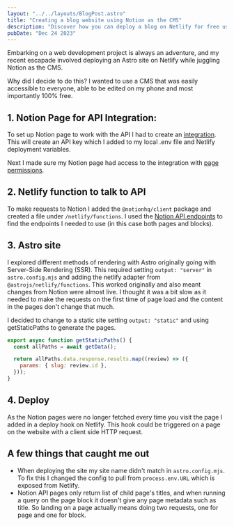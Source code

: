 ```yaml
---
layout: "../../layouts/BlogPost.astro"
title: "Creating a blog website using Notion as the CMS"
description: "Discover how you can deploy a blog on Netlify for free using Notion as the CMS"
pubDate: "Dec 24 2023"
---
```


Embarking on a web development project is always an adventure, and my recent escapade involved deploying an Astro site on Netlify while juggling Notion as the CMS. 

Why did I decide to do this? I wanted to use a CMS that was easily accessible to everyone, able to be edited on my phone and most importantly 100% free.

## 1. Notion Page for API Integration:

To set up Notion page to work with the API I had to create an [integration](https://www.notion.so/my-integrations). This will create an API key which I added to my local .env file and Netlify deployment variables. 

Next I made sure my Notion page had access to the integration with [page permissions](https://developers.notion.com/docs/create-a-notion-integration#give-your-integration-page-permissions).

## 2. Netlify function to talk to API

To make requests to Notion I added the `@notionhq/client` package and created a file under `/netlify/functions`. I used the [Notion API endpoints](https://developers.notion.com/reference/retrieve-a-page) to find the endpoints I needed to use (in this case both pages and blocks).

## 3. Astro site

I explored different methods of rendering with Astro originally going with Server-Side Rendering (SSR). This required setting `output: "server"` in `astro.config.mjs` and adding the netlify adapter from `@astrojs/netlify/functions`. This worked originally and also meant changes from Notion were almost live. I thought it was a bit slow as it needed to make the requests on the first time of page load and the content in the pages don't change that much. 

I decided to change to a static site setting `output: "static"` and using getStaticPaths to generate the pages.

```js
export async function getStaticPaths() {
  const allPaths = await getData();

  return allPaths.data.response.results.map((review) => ({
    params: { slug: review.id },
  }));
}
```
## 4. Deploy

As the Notion pages were no longer fetched every time you visit the page I added in a deploy hook on Netlify. This hook could be triggered on a page on the website with a client side HTTP request.

## A few things that caught me out

- When deploying the site my site name didn't match in `astro.config.mjs`. To fix this I changed the config to pull from `process.env.URL` which is exposed from Netlify.
- Notion API pages only return list of child page's titles, and when running a query on the page block it doesn't give any page metadata such as title. So landing on a page actually means doing two requests, one for page and one for block. 
